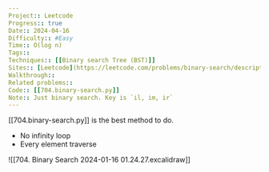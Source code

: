 ```yaml
---
Project:: Leetcode
Progress:: true
Date:: 2024-04-16
Difficulty:: #Easy 
Time:: O(log n)
Tags:: 
Techniques:: [[Binary search Tree (BST)]]
Sites:: [Leetcode](https://leetcode.com/problems/binary-search/description/)
Walkthrough:: 
Related problems:: 
Code:: [[704.binary-search.py]]
Note:: Just binary search. Key is `il, im, ir` 
---
```

[[704.binary-search.py]] is the best method to do.
- No infinity loop
- Every element traverse

![[704. Binary Search 2024-01-16 01.24.27.excalidraw]]
